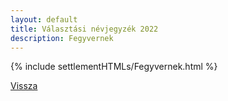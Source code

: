 ```yaml
---
layout: default
title: Választási névjegyzék 2022
description: Fegyvernek
---
```


{% include settlementHTMLs/Fegyvernek.html %}

[Vissza](../)